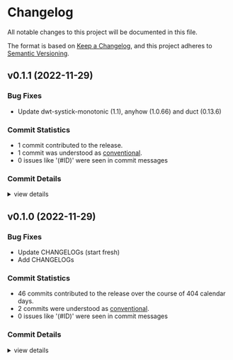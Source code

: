 # Changelog

All notable changes to this project will be documented in this file.

The format is based on [Keep a Changelog](https://keepachangelog.com/en/1.0.0/),
and this project adheres to [Semantic Versioning](https://semver.org/spec/v2.0.0.html).

## v0.1.1 (2022-11-29)

### Bug Fixes

 - <csr-id-1dddc48a348a608a544d827d1c423be2743dc522/> Update dwt-systick-monotonic (1.1), anyhow (1.0.66) and duct (0.13.6)

### Commit Statistics

<csr-read-only-do-not-edit/>

 - 1 commit contributed to the release.
 - 1 commit was understood as [conventional](https://www.conventionalcommits.org).
 - 0 issues like '(#ID)' were seen in commit messages

### Commit Details

<csr-read-only-do-not-edit/>

<details><summary>view details</summary>

 * **Uncategorized**
    - Update dwt-systick-monotonic (1.1), anyhow (1.0.66) and duct (0.13.6) ([`1dddc48`](https://github.com/kiibohd/kiibohd-firmware/commit/1dddc48a348a608a544d827d1c423be2743dc522))
</details>

## v0.1.0 (2022-11-29)

### Bug Fixes

 - <csr-id-dd9e37c0a6d501df964495fff4435298df59cd95/> Update CHANGELOGs (start fresh)
 - <csr-id-18a14cd0ff3ed3780c2857196c93d55bba025524/> Add CHANGELOGs

### Commit Statistics

<csr-read-only-do-not-edit/>

 - 46 commits contributed to the release over the course of 404 calendar days.
 - 2 commits were understood as [conventional](https://www.conventionalcommits.org).
 - 0 issues like '(#ID)' were seen in commit messages

### Commit Details

<csr-read-only-do-not-edit/>

<details><summary>view details</summary>

 * **Uncategorized**
    - Bump kiibohd-atsam4s v0.1.0, keystonetkl v0.1.0, keystonefs v0.1.0, gemini v0.1.0, kira96 v0.1.0 ([`e94f188`](https://github.com/kiibohd/kiibohd-firmware/commit/e94f188a4d8afd99566741e07e61247ababaa69a))
    - Add CHANGELOGs ([`18a14cd`](https://github.com/kiibohd/kiibohd-firmware/commit/18a14cd0ff3ed3780c2857196c93d55bba025524))
    - Update CHANGELOGs (start fresh) ([`dd9e37c`](https://github.com/kiibohd/kiibohd-firmware/commit/dd9e37c0a6d501df964495fff4435298df59cd95))
    - Fix RUSTSEC-2021-0141 (dotenv->dotenvy) ([`c66aaf3`](https://github.com/kiibohd/kiibohd-firmware/commit/c66aaf3bcd348a5f294f108fb3ef05a3c63a3033))
    - Adjusting changelogs prior to release of kiibohd-atsam4s v0.1.0, keystonetkl v0.1.0, keystonefs v0.1.0, kira96 v0.1.0, gemini v0.1.0 ([`c1680be`](https://github.com/kiibohd/kiibohd-firmware/commit/c1680bea58bf9ebb8c62dead2980333b85a0dad8))
    - Add initial CHANGELOG.md files ([`cd36b7e`](https://github.com/kiibohd/kiibohd-firmware/commit/cd36b7ed6e28b1172afe4b5b05204e30c5f5640d))
    - cargo fmt ([`35bd382`](https://github.com/kiibohd/kiibohd-firmware/commit/35bd382018a4ce0df3c02ac9f765f9755d512f6c))
    - Add firmware revision support for bootloader ([`370cac8`](https://github.com/kiibohd/kiibohd-firmware/commit/370cac807f17e8ab407a93c83e9128be9018400b))
    - Large refactor ([`2f4d804`](https://github.com/kiibohd/kiibohd-firmware/commit/2f4d804443941f429eae191a022bc40c55b188fe))
    - Updating versions, clippy fix and update ISSI app note comment ([`964bf66`](https://github.com/kiibohd/kiibohd-firmware/commit/964bf667342744649b6ac68149f8ef619a123994))
    - Fix HID-IO issi pwm control ([`e62339a`](https://github.com/kiibohd/kiibohd-firmware/commit/e62339a55cf58041b2a08d16bc6f3746ae6eb382))
    - Fix general clippy errors ([`7dfcb88`](https://github.com/kiibohd/kiibohd-firmware/commit/7dfcb88ae2233ad2091e3278376ef3ffb85dca67))
    - Initial HID-IO pixel control ([`7592f40`](https://github.com/kiibohd/kiibohd-firmware/commit/7592f4082540b22f29d90a6faf7de0521a7965f0))
    - Fix bootloader offset ([`b20c0b7`](https://github.com/kiibohd/kiibohd-firmware/commit/b20c0b76899a78c419ed0aa6416930ecae9615cb))
    - Fix ADC buffer reading and add new cargo-make options ([`9750862`](https://github.com/kiibohd/kiibohd-firmware/commit/97508620acfd7642346e6fd431abbe25766f2b15))
    - Update to use new hid-io unions ([`57c1443`](https://github.com/kiibohd/kiibohd-firmware/commit/57c1443682bda15bdaec69bf6b2b3d18c3e1dbcc))
    - Add basic LED Test support with HID-IO ([`9e66ef2`](https://github.com/kiibohd/kiibohd-firmware/commit/9e66ef2854ca1d384c0ecfbe57c42196c8196c7e))
    - Cleanup configs ([`7d3c85c`](https://github.com/kiibohd/kiibohd-firmware/commit/7d3c85c2c5d4e5cb631366cf03af7195d8b9be4f))
    - Add support for DWT Tickless Monotonics in rtic ([`7b1a3be`](https://github.com/kiibohd/kiibohd-firmware/commit/7b1a3be7c3ba1a05de04e56e3600ec7d2687c444))
    - [Keystone] Split bin.rs to constants and hidio ([`76175f0`](https://github.com/kiibohd/kiibohd-firmware/commit/76175f0c22db828f41c3ebbbcc6d41f7667b18a3))
    - Initial manufacturing test HID-IO message handling ([`e204b17`](https://github.com/kiibohd/kiibohd-firmware/commit/e204b171652dae9eb7a7568877a4f0736d9511af))
    - Adding matrix remapping for Keystone TKL ([`fa0907d`](https://github.com/kiibohd/kiibohd-firmware/commit/fa0907d4f20f9e2b5ddd63b474f25d3d909df54b))
    - Adding USB HID Lock LED KLL support ([`cf754d6`](https://github.com/kiibohd/kiibohd-firmware/commit/cf754d67d1c866dab5853884beed97690cccac9e))
    - [Gemini] USB now working ([`6381faf`](https://github.com/kiibohd/kiibohd-firmware/commit/6381fafc6847c0394325f2d502ea2fa23752e95c))
    - Fix/enable USB HID Mouse support ([`ae3aa1e`](https://github.com/kiibohd/kiibohd-firmware/commit/ae3aa1e087bc3f6cfbb5ad3683b7057c8144dfc6))
    - Updating Cargo.toml to use top-level override ([`15b9f59`](https://github.com/kiibohd/kiibohd-firmware/commit/15b9f591b7fa0ddd1a9937b8efe815cc8e09111c))
    - Move some configurations from .cargo/config to common_makefile.toml ([`4a30fb3`](https://github.com/kiibohd/kiibohd-firmware/commit/4a30fb3be3801250e5ff0d3df6a6e5da6da25d4c))
    - Update vergen to use official version ([`2ba90f9`](https://github.com/kiibohd/kiibohd-firmware/commit/2ba90f9b43e252f6f8df809477316397b2e3b2aa))
    - Integrate keyscanning to kll-core to USB output ([`fd69982`](https://github.com/kiibohd/kiibohd-firmware/commit/fd699820b716afb1aa4f9c8f60fbe7a607003b12))
    - Add stack pointer debugging ([`9755e39`](https://github.com/kiibohd/kiibohd-firmware/commit/9755e39840fc0869d2431a95884e7bab4c199275))
    - Add device mcu and device serial number to HID-IO info ([`3366b55`](https://github.com/kiibohd/kiibohd-firmware/commit/3366b55b1cf8f4da274d88a0e0dd211dac8794fa))
    - Add bcdDevice version using git commit count ([`756c6be`](https://github.com/kiibohd/kiibohd-firmware/commit/756c6be59cd8c005156846f360bff0f8ab777857))
    - More more variables to project.env files ([`93648e1`](https://github.com/kiibohd/kiibohd-firmware/commit/93648e133fb06ac3db2219e093926f4b66cda286))
    - Update rtic to 1.0.0 ([`00ec115`](https://github.com/kiibohd/kiibohd-firmware/commit/00ec1158b39988b181a74d44910f857fa9664ba2))
    - Adding git submodule support to GitHub Actions ([`725197f`](https://github.com/kiibohd/kiibohd-firmware/commit/725197f696f3263038ebbebac8eca9db2c1d9dc9))
    - [KLL] - Initial rust generation ([`a3911fe`](https://github.com/kiibohd/kiibohd-firmware/commit/a3911fea02fed98668630281c886f78f9b1a4a56))
    - Fixing clippy warnings and adding host_deps option ([`7bb7c43`](https://github.com/kiibohd/kiibohd-firmware/commit/7bb7c43db1c447d60bb39f5b0a4eb8298a5ada40))
    - Clippy fix ([`5bcf6b5`](https://github.com/kiibohd/kiibohd-firmware/commit/5bcf6b5b9ab917f6ea536f810fcce348f0427c94))
    - Initial Is31fl3743b support ([`fbe54b2`](https://github.com/kiibohd/kiibohd-firmware/commit/fbe54b2b3b95b9e3db7e33cd880ef56fc0d9684d))
    - Updating defmt to 0.3 ([`a17dffe`](https://github.com/kiibohd/kiibohd-firmware/commit/a17dffe1324eaaf98d9f7d8692dbd8e73aeacdc3))
    - Updating to cortex-m-rtic 0.6.0-rc4 ([`43d2619`](https://github.com/kiibohd/kiibohd-firmware/commit/43d2619338b4012ae625fc0fc06b97515b5fdf39))
    - Adding EFC support to retrieve UID ([`071b7d9`](https://github.com/kiibohd/kiibohd-firmware/commit/071b7d91dbd8d6c8224a4c63eead9ff7c04a5a3d))
    - Adding gdb+defmt support workflows ([`7ce364e`](https://github.com/kiibohd/kiibohd-firmware/commit/7ce364e0eea8665ea2f082bb43b37045f52374bd))
    - Updating to 2021 edition ([`85613bc`](https://github.com/kiibohd/kiibohd-firmware/commit/85613bc7007c3af6ff4fe334aace1b13a2fc92dc))
    - Re-organized cargo make ([`ebe5292`](https://github.com/kiibohd/kiibohd-firmware/commit/ebe52929260abd797d51b3c15aca139042995ba7))
    - Keyboards are starting to take shape ([`c236166`](https://github.com/kiibohd/kiibohd-firmware/commit/c2361665d05318ca377862eb67fefa56c43bf023))
</details>

